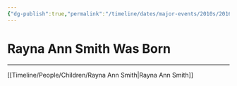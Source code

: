 ```yaml
---
{"dg-publish":true,"permalink":"/timeline/dates/major-events/2010s/2016-06-27-120000/","dgHomeLink":true,"dgPassFrontmatter":false}
---
```


# Rayna Ann Smith Was Born

---

[[Timeline/People/Children/Rayna Ann Smith|Rayna Ann Smith]]

